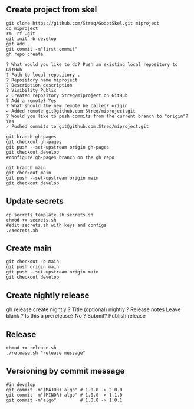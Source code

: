 ## Create project from skel
```
git clone https://github.com/Streq/GodotSkel.git miproject
cd miproject
rm -rf .git
git init -b develop
git add .
git commit -m"first commit"
gh repo create

? What would you like to do? Push an existing local repository to GitHub
? Path to local repository .
? Repository name miproject
? Description description
? Visibility Public
✓ Created repository Streq/miproject on GitHub
? Add a remote? Yes
? What should the new remote be called? origin
✓ Added remote git@github.com:Streq/miproject.git
? Would you like to push commits from the current branch to "origin"? Yes
✓ Pushed commits to git@github.com:Streq/miproject.git

git branch gh-pages
git checkout gh-pages
git push --set-upstream origin gh-pages
git checkout develop
#configure gh-pages branch on the gh repo

git branch main
git checkout main
git push --set-upstream origin main
git checkout develop

```

## Update secrets
```
cp secrets_template.sh secrets.sh
chmod +x secrets.sh
#edit secrets.sh with keys and configs
./secrets.sh
```

## Create main
```
git checkout -b main
git push origin main
git push --set-upstream origin main
git checkout develop
```

## Create nightly release
gh release create nightly
? Title (optional) nightly
? Release notes Leave blank
? Is this a prerelease? No
? Submit? Publish release


## Release
```
chmod +x release.sh
./release.sh "release message"
```

## Versioning by commit message
```
#in develop
git commit -m"(MAJOR) algo" # 1.0.0 -> 2.0.0
git commit -m"(MINOR) algo" # 1.0.0 -> 1.1.0
git commit -m"algo"         # 1.0.0 -> 1.0.1
```
